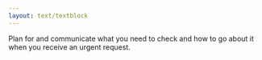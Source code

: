 ```yaml
---
layout: text/textblock
---
```


Plan for and communicate what you need to check and how to go about it when you receive an urgent request.
